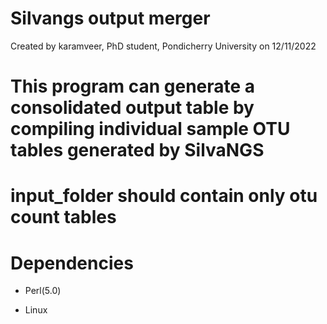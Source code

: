 # Silvangs output merger
Created by karamveer, PhD student, Pondicherry University on 12/11/2022
# This program can generate a consolidated output table by compiling individual sample OTU tables generated by SilvaNGS
# input_folder should contain only otu count tables

# Dependencies
- Perl(5.0)

- Linux
